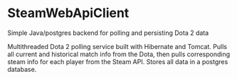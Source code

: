 # SteamWebApiClient
Simple Java/postgres backend for polling and persisting Dota 2 data

Multithreaded Dota 2 polling service built with Hibernate and Tomcat. Pulls all current and historical match info from the Dota, then pulls corresponding steam info for each player from the Steam API. Stores all data in a postgres database.


